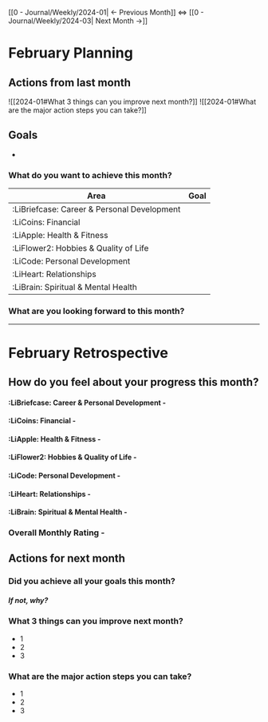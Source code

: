 [[0 - Journal/Weekly/2024-01| ← Previous Month]] <=> [[0 - Journal/Weekly/2024-03| Next Month →]]
# February Planning
## Actions from last month
![[2024-01#What 3 things can you improve next month?]]
![[2024-01#What are the major action steps you can take?]]
## Goals
- 
### What do you want to achieve this month?
| Area                                        | Goal |
| ------------------------------------------- | ---- |
| :LiBriefcase: Career & Personal Development |      |
| :LiCoins: Financial                         |      |
| :LiApple: Health & Fitness                  |      |
| :LiFlower2: Hobbies & Quality of Life       |      |
| :LiCode: Personal Development               |      |
| :LiHeart: Relationships                     |      |
| :LiBrain: Spiritual & Mental Health         |      |
### What are you looking forward to this month?

-----
# February Retrospective

## How do you feel about your progress this month?
#### :LiBriefcase: Career & Personal Development - 
#### :LiCoins: Financial - 
#### :LiApple: Health & Fitness - 
#### :LiFlower2: Hobbies & Quality of Life - 
#### :LiCode: Personal Development - 
#### :LiHeart: Relationships - 
#### :LiBrain: Spiritual & Mental Health - 
### Overall Monthly Rating - 
## Actions for next month
### Did you achieve all your goals this month?
##### If not, why?
### What 3 things can you improve next month?
- 1
- 2
- 3
### What are the major action steps you can take?
- 1 
- 2 
- 3
